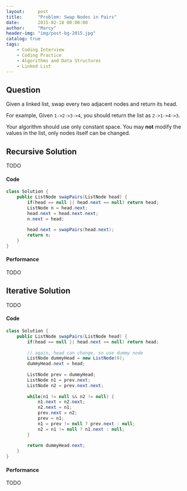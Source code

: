 ```yaml
---
layout:     post
title:      "Problem: Swap Nodes in Pairs"
date:       2015-02-18 00:00:00
author:     "Marcy"
header-img: "img/post-bg-2015.jpg"
catalog: true
tags:
    - Coding Interview
    - Coding Practice
    - Algorithms and Data Structures
    - Linked List
---
```


## Question

Given a linked list, swap every two adjacent nodes and return its head.

For example,
Given `1->2->3->4`, you should return the list as `2->1->4->3`.

Your algorithm should use only constant space. You may **not** modify the values in the list, only nodes itself can be changed.

## Recursive Solution
TODO

#### Code
```java
class Solution {
    public ListNode swapPairs(ListNode head) {
        if(head == null || head.next == null) return head;
        ListNode n = head.next;
        head.next = head.next.next;
        n.next = head;
        
        head.next = swapPairs(head.next);
        return n;
    }
}
```

#### Performance
TODO

## Iterative Solution
TODO

#### Code
```java
class Solution {
    public ListNode swapPairs(ListNode head) {
        if(head == null || head.next == null) return head;
        
        // again, head can change, so use dummy node
        ListNode dummyHead = new ListNode(0);
        dummyHead.next = head;
        
        ListNode prev = dummyHead;
        ListNode n1 = prev.next;
        ListNode n2 = prev.next.next;
        
        while(n1 != null && n2 != null) {
            n1.next = n2.next;
            n2.next = n1;
            prev.next = n2;
            prev = n1;
            n1 = prev != null ? prev.next : null;
            n2 = n1 != null ? n1.next : null;
        }
        
        return dummyHead.next;
    }
}
```

#### Performance
TODO